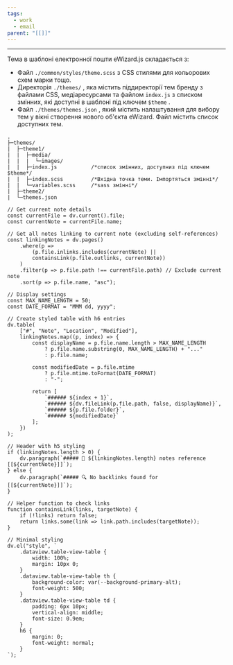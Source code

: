 ```yaml
---
tags:
  - work
  - email
parent: "[[]]"
---
```

---
Тема в шаблоні електронної пошти eWizard.js складається з:
- Файл `./common/styles/theme.scss` з CSS стилями для кольорових схем марки тощо.
- Директорія `./themes/` , яка містить піддиректорії тем бренду з файлами CSS, медіаресурсами та файлом `index.js` з списком змінних, які доступні в шаблоні під ключем `$theme` .
- Файл `./themes/themes.json` , який містить налаштування для вибору тем у вікні створення нового об'єкта eWizard. Файл містить список доступних тем.

```
.
├─themes/
|  ├─theme1/
|  |  ├─media/
|  |  |  └─images/
|  |  ├─index.js           /*список змінних, доступниз під ключем $theme*/
|  |  ├─index.scss         /*Вхідна точка теми. Імпортяться змінні*/
|  |  └─variables.scss     /*sass змінні*/
|  ├─theme2/
|  └─themes.json
```

```dataviewjs
// Get current note details
const currentFile = dv.current().file;
const currentNote = currentFile.name;

// Get all notes linking to current note (excluding self-references)
const linkingNotes = dv.pages()
    .where(p => 
        (p.file.inlinks.includes(currentNote) || 
        containsLink(p.file.outlinks, currentNote))
    )
    .filter(p => p.file.path !== currentFile.path) // Exclude current note
    .sort(p => p.file.name, "asc");

// Display settings
const MAX_NAME_LENGTH = 50;
const DATE_FORMAT = "MMM dd, yyyy";

// Create styled table with h6 entries
dv.table(
    ["#", "Note", "Location", "Modified"],
    linkingNotes.map((p, index) => {
        const displayName = p.file.name.length > MAX_NAME_LENGTH
            ? p.file.name.substring(0, MAX_NAME_LENGTH) + "..." 
            : p.file.name;
        
        const modifiedDate = p.file.mtime 
            ? p.file.mtime.toFormat(DATE_FORMAT) 
            : "-";

        return [
            `###### ${index + 1}`,
            `###### ${dv.fileLink(p.file.path, false, displayName)}`,
            `###### ${p.file.folder}`,
            `###### ${modifiedDate}`
        ];
    })
);

// Header with h5 styling
if (linkingNotes.length > 0) {
    dv.paragraph(`##### 📌 ${linkingNotes.length} notes reference [[${currentNote}]]`);
} else {
    dv.paragraph(`##### 🔍 No backlinks found for [[${currentNote}]]`);
}

// Helper function to check links
function containsLink(links, targetNote) {
    if (!links) return false;
    return links.some(link => link.path.includes(targetNote));
}

// Minimal styling
dv.el("style", `
    .dataview.table-view-table {
        width: 100%;
        margin: 10px 0;
    }
    .dataview.table-view-table th {
        background-color: var(--background-primary-alt);
        font-weight: 500;
    }
    .dataview.table-view-table td {
        padding: 6px 10px;
        vertical-align: middle;
        font-size: 0.9em;
    }
    h6 {
        margin: 0;
        font-weight: normal;
    }
`);
```